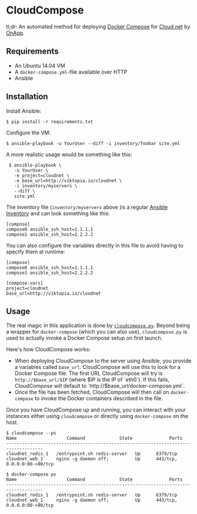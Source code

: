 # CloudCompose

tl;dr: An automated method for deploying [Docker Compose](https://docs.docker.com/compose/) for [Cloud.net](http://cloud.net) by [OnApp](https://onapp.com/).

## Requirements

 * An Ubuntu 14.04 VM
 * A `docker-compose.yml`-file available over HTTP
 * Ansible

## Installation

Install Ansible:

`$ pip install -r requirements.txt`

Configure the VM:

`$ ansible-playbook -u YourUser --diff -i inventory/foobar site.yml`

A more realistic usage would be something like this:

 ```
  $ ansible-playbook \
    -u YourUser \
    -e project=cloudnet \
    -e base_url=http://viktopia.io/cloudnet \
    -i inventory/myservers \
    --diff \
    site.yml
 ```

The inventory file (`inventory/myservers` above )is a regular [Ansible Inventory](https://docs.ansible.com/ansible/intro_inventory.html) and can look something like this:

```
[compose]
compose0 ansible_ssh_host=1.1.1.1
compose1 ansible_ssh_host=2.2.2.2
```

You can also configure the variables directly in this file to avoid having to specify them at runtime:

```
[compose]
compose0 ansible_ssh_host=1.1.1.1
compose1 ansible_ssh_host=2.2.2.2

[compose:vars]
project=cloudnet
base_url=http://viktopia.io/cloudnet
```

## Usage

The real magic in this application is done by [`cloudcompose.py`](https://github.com/vpetersson/cloudcompose/blob/master/roles/cloudcompose/files/cloudcompose.py). Beyond being a wrapper for `docker-compose` (which you can also use), `cloudcompose.py` is used to actually invoke a Docker Compose setup on first launch.

Here's how CloudCompose works:

 * When deploying CloudCompose to the server using Ansible, you provide a variables called `base_url`. CloudCompose will use this to look for a Docker Compose file. The first URL CloudCompose will try is `http://$base_url/$IP` (where $IP is the IP of `eth0`). If this fails, CloudCompose will default to `http://$base_url/docker-compose.yml`.
 * Once the file has been fetched, CloudCompose will then call on `docker-compose` to invoke the Docker containers described in the file.

Once you have CloudCompose up and running, you can interact with your instances either using `cloudcompose` or directly using `docker-compose` on the host.

```
$ cloudcompose --ps
Name                   Command             State              Ports
------------------------------------------------------------------------------------
cloudnet_redis_1   /entrypoint.sh redis-server   Up      6379/tcp
cloudnet_web_1     nginx -g daemon off;          Up      443/tcp, 0.0.0.0:80->80/tcp
```

```
$ docker-compose ps
Name                   Command             State              Ports
------------------------------------------------------------------------------------
cloudnet_redis_1   /entrypoint.sh redis-server   Up      6379/tcp
cloudnet_web_1     nginx -g daemon off;          Up      443/tcp, 0.0.0.0:80->80/tcp
```
